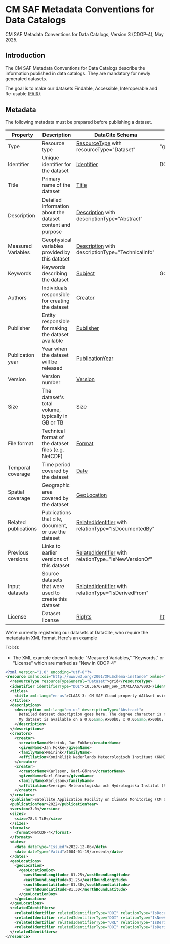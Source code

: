 # CM SAF Metadata Conventions for Data Catalogs

CM SAF Metadata Conventions for Data Catalogs, Version 3 (CDOP-4), May 2025.

## Introduction

The CM SAF Metadata Conventions for Data Catalogs describe the information published in data catalogs. They are
mandatory for newly generated datasets.

The goal is to make our datasets Findable, Accessible, Interoperable and Re-usable
([FAIR](https://www.go-fair.org/fair-principles/)).

## Metadata

The following metadata must be prepared before publishing a dataset.

| Property             | Description                                                | DataCite Schema                                                                                                                                 | Comment                                      | Changelog     |
|----------------------|------------------------------------------------------------|-------------------------------------------------------------------------------------------------------------------------------------------------|----------------------------------------------|---------------|
| Type                 | Resource type                                              | [ResourceType](https://datacite-metadata-schema.readthedocs.io/en/latest/properties/resourcetype/) with resourceType="Dataset"                  | "grid"                                       |               |
| Identifier           | Unique identifier for the dataset                          | [Identifier](https://datacite-metadata-schema.readthedocs.io/en/latest/properties/identifier/)                                                  | DOI                                          |               |
| Title                | Primary name of the dataset                                | [Title](https://datacite-metadata-schema.readthedocs.io/en/latest/properties/title/)                                                            |                                              |               |
| Description          | Detailed information about the dataset content and purpose | [Description](https://datacite-metadata-schema.readthedocs.io/en/latest/properties/description/) with descriptionType="Abstract"                |                                              |               |
| Measured Variables   | Geophysical variables provided by this dataset             | [Description](https://datacite-metadata-schema.readthedocs.io/en/latest/properties/description/) with descriptionType="TechnicalInfo"           |                                              | New in CDOP-4 |
| Keywords             | Keywords describing the dataset                            | [Subject](https://datacite-metadata-schema.readthedocs.io/en/latest/properties/subject/)                                                        | GCMD Science Keywords                        | New in CDOP-4 |
| Authors              | Individuals responsible for creating the dataset           | [Creator](https://datacite-metadata-schema.readthedocs.io/en/latest/properties/creator/)                                                        |                                              |               |
| Publisher            | Entity responsible for making the dataset available        | [Publisher](https://datacite-metadata-schema.readthedocs.io/en/latest/properties/publisher/)                                                    |                                              |               |
| Publication year     | Year when the dataset will be released                     | [PublicationYear](https://datacite-metadata-schema.readthedocs.io/en/latest/properties/publicationyear/)                                        |                                              |               |
| Version              | Version number                                             | [Version](https://datacite-metadata-schema.readthedocs.io/en/latest/properties/version/)                                                        |                                              |               |
| Size                 | The dataset's total volume, typically in GB or TB          | [Size](https://datacite-metadata-schema.readthedocs.io/en/latest/properties/size/)                                                              |                                              |               |
| File format          | Technical format of the dataset files (e.g. NetCDF)        | [Format](https://datacite-metadata-schema.readthedocs.io/en/latest/properties/format/)                                                          |                                              |               |
| Temporal coverage    | Time period covered by the dataset                         | [Date](https://datacite-metadata-schema.readthedocs.io/en/latest/properties/date/)                                                              |                                              |               |
| Spatial coverage     | Geographic area covered by the dataset                     | [GeoLocation](https://datacite-metadata-schema.readthedocs.io/en/latest/properties/geolocation/)                                                |                                              |               |
| Related publications | Publications that cite, document, or use the dataset       | [RelatedIdentifier](https://datacite-metadata-schema.readthedocs.io/en/latest/properties/relatedidentifier/) with relationType="IsDocumentedBy" |                                              |               |
| Previous versions    | Links to earlier versions of this dataset                  | [RelatedIdentifier](https://datacite-metadata-schema.readthedocs.io/en/latest/properties/relatedidentifier/) with relationType="IsNewVersionOf" |                                              |               |
| Input datasets       | Source datasets that were used to create this dataset      | [RelatedIdentifier](https://datacite-metadata-schema.readthedocs.io/en/latest/properties/relatedidentifier/) with relationType="IsDerivedFrom"  |                                              |               |
| License              | Dataset license                                            | [Rights](https://datacite-metadata-schema.readthedocs.io/en/latest/properties/rights/)                                                          | https://creativecommons.org/licenses/by/4.0/ | New in CDOP-4 |

We're currently registering our datasets at DataCite, who require the metadata in XML format. Here's an example



TODO:

- The XML example doesn't include "Measured Variables," "Keywords," or "License" which are marked as "New in CDOP-4"




```xml
<?xml version="1.0" encoding="utf-8"?>
<resource xmlns:xsi="http://www.w3.org/2001/XMLSchema-instance" xmlns="http://datacite.org/schema/kernel-4" xsi:schemaLocation="http://datacite.org/schema/kernel-4 http://schema.datacite.org/meta/kernel-4/metadata.xsd">
  <resourceType resourceTypeGeneral="Dataset">grid</resourceType>
  <identifier identifierType="DOI">10.5676/EUM_SAF_CM/CLAAS/V003</identifier>
  <titles>
    <title xml:lang="en-us">CLAAS-3: CM SAF CLoud property dAtAset using SEVIRI - Edition 3</title>
  </titles>
  <descriptions>
    <description xml:lang="en-us" descriptionType="Abstract">
      Detailed dataset description goes here. The degree character is not available, instead use:
      My dataset is available on a 0.05&amp;#x00b0; x 0.05&amp;#x00b0; grid.
    </description>
  </descriptions>
  <creators>
    <creator>
      <creatorName>Meirink, Jan Fokke</creatorName>
      <givenName>Jan Fokke</givenName>
      <familyName>Meirink</familyName>
      <affiliation>Koninklijk Nederlands Meteorologisch Instituut (KNMI)</affiliation>
    </creator>
    <creator>
      <creatorName>Karlsson, Karl-Göran</creatorName>
      <givenName>Karl-Göran</givenName>
      <familyName>Karlsson</familyName>
      <affiliation>Sveriges Meteorologiska och Hydrologiska Institut (SMHI)</affiliation>
    </creator>
  </creators>
  <publisher>Satellite Application Facility on Climate Monitoring (CM SAF)</publisher>
  <publicationYear>2022</publicationYear>
  <version>3.0</version>
  <sizes>
    <size>78.3 TiB</size>
  </sizes>
  <formats>
    <format>NetCDF-4</format>
  </formats>
  <dates>
    <date dateType="Issued">2022-12-06</date>
    <date dateType="Valid">2004-01-19/present</date>
  </dates>
  <geoLocations>
    <geoLocation>
      <geoLocationBox>
        <westBoundLongitude>-81.25</westBoundLongitude>
        <eastBoundLongitude>81.25</eastBoundLongitude>
        <southBoundLatitude>-81.30</southBoundLatitude>
        <northBoundLatitude>81.30</northBoundLatitude>
      </geoLocationBox>
    </geoLocation>
  </geoLocations>
  <relatedIdentifiers>
    <relatedIdentifier relatedIdentifierType="DOI" relationType="IsDocumentedBy">10.5194/essd-15-5153-2023</relatedIdentifier>
    <relatedIdentifier relatedIdentifierType="DOI" relationType="IsNewVersionOf">10.5676/EUM_SAF_CM/CLAAS/V002_01</relatedIdentifier>
    <relatedIdentifier relatedIdentifierType="URL" relationType="IsDerivedFrom">https://user.eumetsat.int/catalogue/EO:EUM:DAT:MSG:HRSEVIRI</relatedIdentifier>
    <relatedIdentifier relatedIdentifierType="DOI" relationType="IsDerivedFrom">10.24381/cds.bd0915c6</relatedIdentifier>
  </relatedIdentifiers>
</resource>
```
